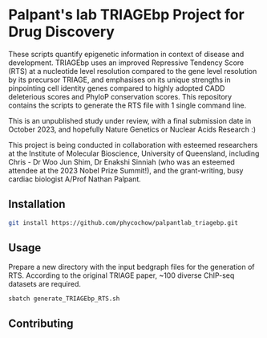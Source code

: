 # Palpant's lab TRIAGEbp Project for Drug Discovery
These scripts quantify epigenetic information in context of disease and development. TRIAGEbp uses an improved Repressive Tendency Score (RTS) at a nucleotide level resolution compared to the gene level resolution by its precursor TRIAGE, and emphasises on its unique strengths in pinpointing cell identity genes compared to highly adopted CADD deleterious scores and PhyloP conservation scores. This repository contains the scripts to generate the RTS file with 1 single command line.

This is an unpublished study under review, with a final submission date in October 2023, and hopefully Nature Genetics or Nuclear Acids Research :)

This project is being conducted in collaboration with esteemed researchers at the Institute of Molecular Bioscience, University of Queensland, including Chris - Dr Woo Jun Shim, Dr Enakshi Sinniah (who was an esteemed attendee at the 2023 Nobel Prize Summit!), and the grant-writing, busy cardiac biologist A/Prof Nathan Palpant.

## Installation
```bash
git install https://github.com/phycochow/palpantlab_triagebp.git
```

## Usage
Prepare a new directory with the input bedgraph files for the generation of RTS. According to the original TRIAGE paper, ~100 diverse ChIP-seq datasets are required.
```
sbatch generate_TRIAGEbp_RTS.sh
```

## Contributing

